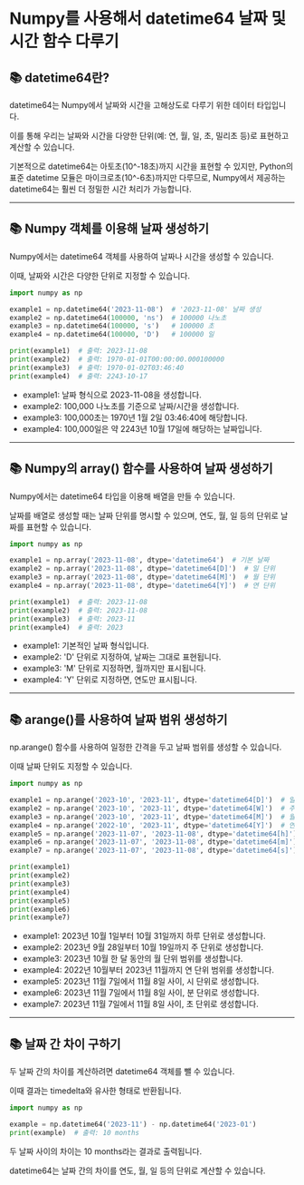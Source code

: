
# Numpy를 사용해서 datetime64 날짜 및 시간 함수 다루기

## 📚 datetime64란?

datetime64는 Numpy에서 날짜와 시간을 고해상도로 다루기 위한 데이터 타입입니다.

이를 통해 우리는 날짜와 시간을 다양한 단위(예: 연, 월, 일, 초, 밀리초 등)로 표현하고 계산할 수 있습니다.

기본적으로 datetime64는 아토초(10^-18초)까지 시간을 표현할 수 있지만, Python의 표준 datetime 모듈은 마이크로초(10^-6초)까지만 다루므로, Numpy에서 제공하는 datetime64는 훨씬 더 정밀한 시간 처리가 가능합니다.

---

## 📚 Numpy 객체를 이용해 날짜 생성하기

Numpy에서는 datetime64 객체를 사용하여 날짜나 시간을 생성할 수 있습니다.

이때, 날짜와 시간은 다양한 단위로 지정할 수 있습니다.

```python
import numpy as np

example1 = np.datetime64('2023-11-08')  # '2023-11-08' 날짜 생성
example2 = np.datetime64(100000, 'ns')  # 100000 나노초
example3 = np.datetime64(100000, 's')   # 100000 초
example4 = np.datetime64(100000, 'D')   # 100000 일

print(example1)  # 출력: 2023-11-08
print(example2)  # 출력: 1970-01-01T00:00:00.000100000
print(example3)  # 출력: 1970-01-02T03:46:40
print(example4)  # 출력: 2243-10-17
```

- example1: 날짜 형식으로 2023-11-08을 생성합니다.
- example2: 100,000 나노초를 기준으로 날짜/시간을 생성합니다.
- example3: 100,000초는 1970년 1월 2일 03:46:40에 해당합니다.
- example4: 100,000일은 약 2243년 10월 17일에 해당하는 날짜입니다.

---

## 📚 Numpy의 array() 함수를 사용하여 날짜 생성하기

Numpy에서는 datetime64 타입을 이용해 배열을 만들 수 있습니다.

날짜를 배열로 생성할 때는 날짜 단위를 명시할 수 있으며, 연도, 월, 일 등의 단위로 날짜를 표현할 수 있습니다.

```python
import numpy as np

example1 = np.array('2023-11-08', dtype='datetime64')  # 기본 날짜
example2 = np.array('2023-11-08', dtype='datetime64[D]')  # 일 단위
example3 = np.array('2023-11-08', dtype='datetime64[M]')  # 월 단위
example4 = np.array('2023-11-08', dtype='datetime64[Y]')  # 연 단위

print(example1)  # 출력: 2023-11-08
print(example2)  # 출력: 2023-11-08
print(example3)  # 출력: 2023-11
print(example4)  # 출력: 2023
```

- example1: 기본적인 날짜 형식입니다.
- example2: 'D' 단위로 지정하여, 날짜는 그대로 표현됩니다.
- example3: 'M' 단위로 지정하면, 월까지만 표시됩니다.
- example4: 'Y' 단위로 지정하면, 연도만 표시됩니다.

---

## 📚 arange()를 사용하여 날짜 범위 생성하기

np.arange() 함수를 사용하여 일정한 간격을 두고 날짜 범위를 생성할 수 있습니다.

이때 날짜 단위도 지정할 수 있습니다.

```python
import numpy as np

example1 = np.arange('2023-10', '2023-11', dtype='datetime64[D]')  # 일 단위
example2 = np.arange('2023-10', '2023-11', dtype='datetime64[W]')  # 주 단위
example3 = np.arange('2023-10', '2023-11', dtype='datetime64[M]')  # 월 단위
example4 = np.arange('2022-10', '2023-11', dtype='datetime64[Y]')  # 연 단위
example5 = np.arange('2023-11-07', '2023-11-08', dtype='datetime64[h]')  # 시 단위
example6 = np.arange('2023-11-07', '2023-11-08', dtype='datetime64[m]')  # 분 단위
example7 = np.arange('2023-11-07', '2023-11-08', dtype='datetime64[s]')  # 초 단위

print(example1)
print(example2)
print(example3)
print(example4)
print(example5)
print(example6)
print(example7)
```

- example1: 2023년 10월 1일부터 10월 31일까지 하루 단위로 생성합니다.
- example2: 2023년 9월 28일부터 10월 19일까지 주 단위로 생성합니다.
- example3: 2023년 10월 한 달 동안의 월 단위 범위를 생성합니다.
- example4: 2022년 10월부터 2023년 11월까지 연 단위 범위를 생성합니다.
- example5: 2023년 11월 7일에서 11월 8일 사이, 시 단위로 생성합니다.
- example6: 2023년 11월 7일에서 11월 8일 사이, 분 단위로 생성합니다.
- example7: 2023년 11월 7일에서 11월 8일 사이, 초 단위로 생성합니다.

---

## 📚 날짜 간 차이 구하기

두 날짜 간의 차이를 계산하려면 datetime64 객체를 뺄 수 있습니다.

이때 결과는 timedelta와 유사한 형태로 반환됩니다.

```python
import numpy as np

example = np.datetime64('2023-11') - np.datetime64('2023-01')
print(example)  # 출력: 10 months
```

두 날짜 사이의 차이는 10 months라는 결과로 출력됩니다.

datetime64는 날짜 간의 차이를 연도, 월, 일 등의 단위로 계산할 수 있습니다.
